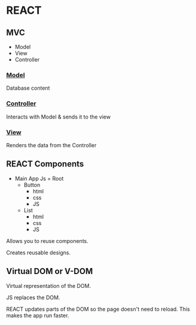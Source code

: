 # REACT

## MVC

- Model
- View
- Controller
  
### <u>Model</u>

Database content

### <u>Controller</u>

Interacts with Model & sends it to the view

### <u>View</u>
Renders the data from the Controller

## REACT Components

- Main App Js = Root
  - Button
    - html
    - css
    - JS
  - List
    - html
    - css
    - JS

Allows you to reuse components.

Creates reusable designs.

## Virtual DOM or V-DOM

Virtual representation of the DOM.

JS replaces the DOM.

REACT updates parts of the DOM so the page doesn't need to reload. This makes the app run faster.



